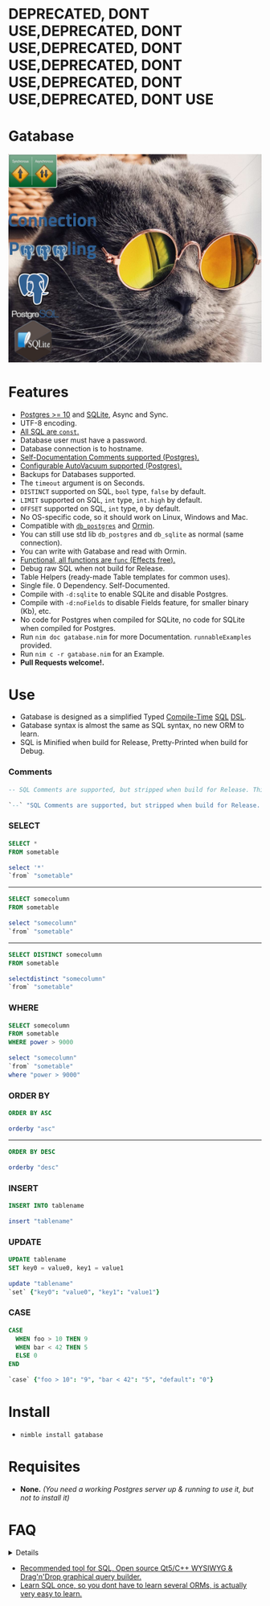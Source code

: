 # DEPRECATED, DONT USE,DEPRECATED, DONT USE,DEPRECATED, DONT USE,DEPRECATED, DONT USE,DEPRECATED, DONT USE,DEPRECATED, DONT USE

# Gatabase

![screenshot](https://raw.githubusercontent.com/juancarlospaco/nim-gatabase/master/temp.jpg "Compile-Time ORM for Nim")


# Features

- [Postgres >= 10](https://www.postgresql.org) and [SQLite](https://sqlite.org), Async and Sync.
- UTF-8 encoding.
- [All SQL are `const`.](https://nim-lang.org/docs/manual.html#statements-and-expressions-const-section)
- Database user must have a password.
- Database connection is to hostname.
- [Self-Documentation Comments supported  (Postgres).](https://www.postgresql.org/docs/11/sql-comment.html)
- [Configurable AutoVacuum supported  (Postgres).](https://www.postgresql.org/docs/11/runtime-config-autovacuum.html)
- Backups for Databases supported.
- The `timeout` argument is on Seconds.
- `DISTINCT` supported on SQL, `bool` type, `false` by default.
- `LIMIT` supported on SQL, `int` type, `int.high` by default.
- `OFFSET` supported on SQL, `int` type, `0` by default.
- No OS-specific code, so it should work on Linux, Windows and Mac.
- Compatible with [`db_postgres`](https://nim-lang.org/docs/db_postgres.html) and [Ormin](https://github.com/Araq/ormin).
- You can still use std lib `db_postgres` and `db_sqlite` as normal (same connection).
- You can write with Gatabase and read with Ormin.
- [Functional, all functions are `func` (Effects free).](https://nim-lang.org/docs/manual.html#procedures-func)
- Debug raw SQL when not build for Release.
- Table Helpers (ready-made Table templates for common uses).
- Single file. 0 Dependency. Self-Documented.
- Compile with `-d:sqlite` to enable SQLite and disable Postgres.
- Compile with `-d:noFields` to disable Fields feature, for smaller binary (Kb), etc.
- No code for Postgres when compiled for SQLite, no code for SQLite when compiled for Postgres.
- Run `nim doc gatabase.nim` for more Documentation. `runnableExamples` provided.
- Run `nim c -r gatabase.nim` for an Example.
- **Pull Requests welcome!.**


# Use

- Gatabase is designed as a simplified Typed [Compile-Time](https://wikipedia.org/wiki/Compile_time) [SQL](https://wikipedia.org/wiki/SQL) [DSL](https://wikipedia.org/wiki/Domain-specific_language).
- Gatabase syntax is almost the same as SQL syntax, no new ORM to learn.
- SQL is Minified when build for Release, Pretty-Printed when build for Debug.

### Comments

```sql
-- SQL Comments are supported, but stripped when build for Release. This is SQL.
```

```nim
`--` "SQL Comments are supported, but stripped when build for Release. This is Nim."
```

### SELECT

```sql
SELECT *
FROM sometable
```

```nim
select '*'
`from` "sometable"
```

---

```sql
SELECT somecolumn
FROM sometable
```

```nim
select "somecolumn"
`from` "sometable"
```

---

```sql
SELECT DISTINCT somecolumn
FROM sometable
```

```nim
selectdistinct "somecolumn"
`from` "sometable"
```


### WHERE

```sql
SELECT somecolumn
FROM sometable
WHERE power > 9000
```

```nim
select "somecolumn"
`from` "sometable"
where "power > 9000"
```


### ORDER BY

```sql
ORDER BY ASC
```

```nim
orderby "asc"
```

---

```sql
ORDER BY DESC
```

```nim
orderby "desc"
```

### INSERT

```sql
INSERT INTO tablename
```

```nim
insert "tablename"
```

### UPDATE

```sql
UPDATE tablename
SET key0 = value0, key1 = value1
```

```nim
update "tablename"
`set` {"key0": "value0", "key1": "value1"}
```

### CASE

```sql
CASE
  WHEN foo > 10 THEN 9
  WHEN bar < 42 THEN 5
  ELSE 0
END
```

```nim
`case` {"foo > 10": "9", "bar < 42": "5", "default": "0"}
```



# Install

- `nimble install gatabase`


# Requisites

- **None.** _(You need a working Postgres server up & running to use it, but not to install it)_


# FAQ

<details>

- Supports SQLite ?.

Yes.

- Supports MySQL ?.

No.

- Will support MySQL someday ?.

No.

- This works with Synchronous code ?.

Yes.

- This works with Asynchronous code ?.

Yes.

- SQLite mode dont support some stuff ?.

We try to keep as similar as possible, but SQLite is very limited.

</details>


- [Recommended tool for SQL, Open source Qt5/C++ WYSIWYG & Drag'n'Drop graphical query builder.](https://pgmodeler.io/screenshots)
- [Learn SQL once, so you dont have to learn several ORMs, is actually very easy to learn.](https://pgexercises.com/questions/basic/selectall.html)
